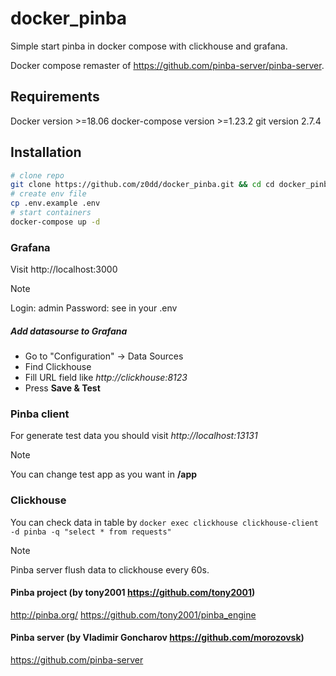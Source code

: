 # docker_pinba
Simple start pinba in docker compose with clickhouse and grafana.

Docker compose remaster of https://github.com/pinba-server/pinba-server.

## Requirements
Docker          version >=18.06
docker-compose  version >=1.23.2
git             version 2.7.4

## Installation
```sh
# clone repo
git clone https://github.com/z0dd/docker_pinba.git && cd cd docker_pinba
# create env file
cp .env.example .env
# start containers
docker-compose up -d
````
### Grafana
Visit 		http://localhost:3000

> [!NOTE]
> Login: admin
> Password: see in your .env

##### Add datasourse to Grafana
- Go to "Configuration" -> Data Sources
- Find Clickhouse
- Fill URL field like *http://clickhouse:8123*
- Press **Save & Test**

### Pinba client
For generate test data you should visit *http://localhost:13131*

> [!NOTE]
> You can change test app as you want in **/app**

### Clickhouse
You can check data in table by 
````docker exec clickhouse clickhouse-client -d pinba -q "select * from requests"````

> [!NOTE]
> Pinba server flush data to clickhouse every 60s.


#### Pinba project (by tony2001 https://github.com/tony2001)
http://pinba.org/ 
https://github.com/tony2001/pinba_engine

#### Pinba server (by Vladimir Goncharov https://github.com/morozovsk)
https://github.com/pinba-server